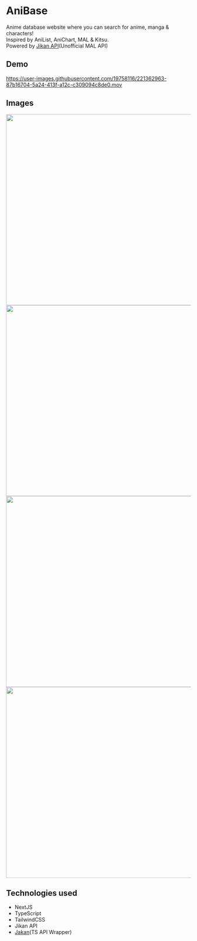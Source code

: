 # AniBase

Anime database website where you can search for anime, manga & characters! \
Inspired by AniList, AniChart, MAL & Kitsu. \
Powered by [Jikan API](https://jikan.moe/)(Unofficial MAL API)

## Demo

https://user-images.githubusercontent.com/19758116/221362963-87b16704-5a24-413f-a12c-c309094c8de0.mov

## Images

<img src="https://i.imgur.com/WKfCFFE.jpg" width="520">
<img src="https://i.imgur.com/JGeZsOQ.png" width="520">
<img src="https://i.imgur.com/Vy9sEuG.png" width="520">
<img src="https://i.imgur.com/xHaMCQy.png" width="520">

## Technologies used

- NextJS
- TypeScript
- TailwindCSS
- Jikan API
- [Jakan](https://github.com/Lamarcke/Jakan)(TS API Wrapper)

